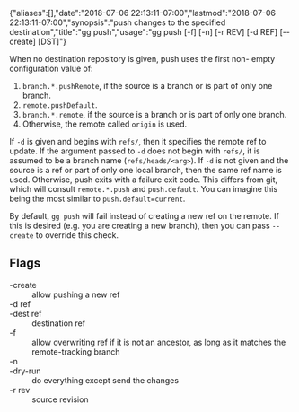 {"aliases":[],"date":"2018-07-06 22:13:11-07:00","lastmod":"2018-07-06 22:13:11-07:00","synopsis":"push changes to the specified destination","title":"gg push","usage":"gg push [-f] [-n] [-r REV] [-d REF] [--create] [DST]"}

When no destination repository is given, push uses the first non-
empty configuration value of:

1.  `branch.*.pushRemote`, if the source is a branch or is part of only
    one branch.
2.  `remote.pushDefault`.
3.  `branch.*.remote`, if the source is a branch or is part of only one
    branch.
4.  Otherwise, the remote called `origin` is used.

If `-d` is given and begins with `refs/`, then it specifies the remote
ref to update. If the argument passed to `-d` does not begin with
`refs/`, it is assumed to be a branch name (`refs/heads/<arg>`).
If `-d` is not given and the source is a ref or part of only one local
branch, then the same ref name is used. Otherwise, push exits with a
failure exit code. This differs from git, which will consult
`remote.*.push` and `push.default`. You can imagine this being the most
similar to `push.default=current`.

By default, `gg push` will fail instead of creating a new ref on the
remote. If this is desired (e.g. you are creating a new branch), then
you can pass `--create` to override this check.

## Flags

<dl class="flag_list">
	<dt>-create</dt>
	<dd>allow pushing a new ref</dd>
	<dt>-d ref</dt>
	<dt>-dest ref</dt>
	<dd>destination ref</dd>
	<dt>-f</dt>
	<dd>allow overwriting ref if it is not an ancestor, as long as it matches the remote-tracking branch</dd>
	<dt>-n</dt>
	<dt>-dry-run</dt>
	<dd>do everything except send the changes</dd>
	<dt>-r rev</dt>
	<dd>source revision</dd>
</dl>
